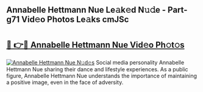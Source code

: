 ## Annabelle Hettmann Nue Le𝚊k𝚎d N𝚞𝚍e - Part-g71 Vid𝚎o Photos Le𝚊ks cmJSc

# <h2><a href="http://fb6y9o.evod.top/?m=Annabelle+Hettmann+Nue">🔗 👉🔴 Annabelle Hettmann Nue Vid𝚎o Ph𝚘t𝚘s</a></h2>

[![Annabelle Hettmann Nue N𝚞d𝚎s](https://i.imgur.com/8V9OHl7.gif)](http://fb6y9o.evod.top/?m=Annabelle+Hettmann+Nue)
Social media personality Annabelle Hettmann Nue sharing their dance and lifestyle experiences. As a public figure, Annabelle Hettmann Nue understands the importance of maintaining a positive image, even in the face of adversity. 
